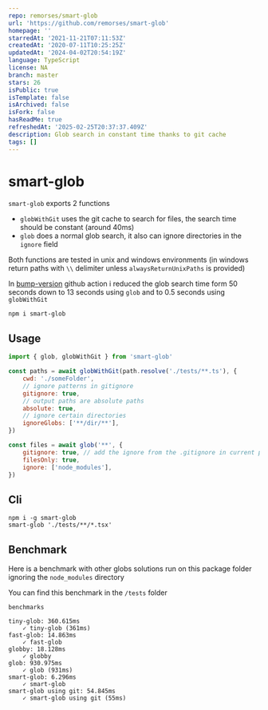 ```yaml
---
repo: remorses/smart-glob
url: 'https://github.com/remorses/smart-glob'
homepage: ''
starredAt: '2021-11-21T07:11:53Z'
createdAt: '2020-07-11T10:25:25Z'
updatedAt: '2024-04-02T20:54:19Z'
language: TypeScript
license: NA
branch: master
stars: 26
isPublic: true
isTemplate: false
isArchived: false
isFork: false
hasReadMe: true
refreshedAt: '2025-02-25T20:37:37.409Z'
description: Glob search in constant time thanks to git cache
tags: []
---
```


# smart-glob

`smart-glob` exports 2 functions

-   `globWithGit` uses the git cache to search for files, the search time should be constant (around 40ms)
-   `glob` does a normal glob search, it also can ignore directories in the `ignore` field

Both functions are tested in unix and windows environments (in windows return paths with `\\` delimiter unless `alwaysReturnUnixPaths` is provided)

In [bump-version](https://github.com/remorses/bump-version) github action i reduced the glob search time form 50 seconds down to 13 seconds using `glob` and to 0.5 seconds using `globWithGit`

```
npm i smart-glob
```

## Usage

```js
import { glob, globWithGit } from 'smart-glob'

const paths = await globWithGit(path.resolve('./tests/**.ts'), {
    cwd: './someFolder',
    // ignore patterns in gitignore
    gitignore: true,
    // output paths are absolute paths
    absolute: true,
    // ignore certain directories
    ignoreGlobs: ['**/dir/**'],
})

const files = await glob('**', {
    gitignore: true, // add the ignore from the .gitignore in current path
    filesOnly: true,
    ignore: ['node_modules'],
})
```

## Cli

```
npm i -g smart-glob
smart-glob './tests/**/*.tsx'
```

## Benchmark

Here is a benchmark with other globs solutions run on this package folder ignoring the `node_modules` directory

You can find this benchmark in the `/tests` folder

```
benchmarks

tiny-glob: 360.615ms
    ✓ tiny-glob (361ms)
fast-glob: 14.863ms
    ✓ fast-glob
globby: 18.128ms
    ✓ globby
glob: 930.975ms
    ✓ glob (931ms)
smart-glob: 6.296ms
    ✓ smart-glob
smart-glob using git: 54.845ms
    ✓ smart-glob using git (55ms)
```

